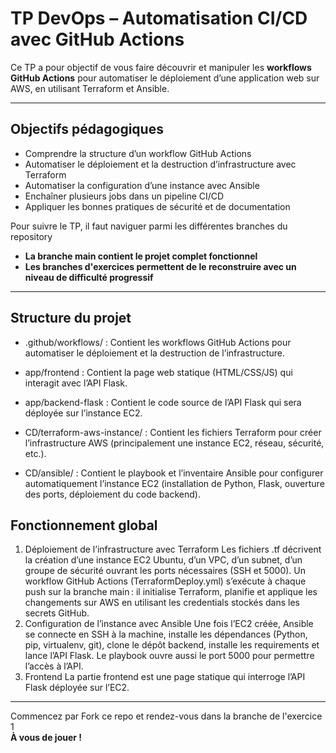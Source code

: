 # TP DevOps – Automatisation CI/CD avec GitHub Actions

Ce TP a pour objectif de vous faire découvrir et manipuler les **workflows GitHub Actions** pour automatiser le déploiement d’une application web sur AWS, en utilisant Terraform et Ansible.

---

## Objectifs pédagogiques

- Comprendre la structure d’un workflow GitHub Actions
- Automatiser le déploiement et la destruction d’infrastructure avec Terraform
- Automatiser la configuration d’une instance avec Ansible
- Enchaîner plusieurs jobs dans un pipeline CI/CD
- Appliquer les bonnes pratiques de sécurité et de documentation

Pour suivre le TP, il faut naviguer parmi les différentes branches du repository

- **La branche main contient le projet complet fonctionnel**
- **Les branches d'exercices permettent de le reconstruire avec un niveau de difficulté progressif**

---

## Structure du projet

- .github/workflows/ : Contient les workflows GitHub Actions pour automatiser le déploiement et la destruction de l’infrastructure.

- app/frontend : Contient la page web statique (HTML/CSS/JS) qui interagit avec l’API Flask.

- app/backend-flask : Contient le code source de l’API Flask qui sera déployée sur l’instance EC2.

- CD/terraform-aws-instance/ : Contient les fichiers Terraform pour créer l’infrastructure AWS (principalement une instance EC2, réseau, sécurité, etc.).

- CD/ansible/ : Contient le playbook et l’inventaire Ansible pour configurer automatiquement l’instance EC2 (installation de Python, Flask, ouverture des ports, déploiement du code backend).

## Fonctionnement global

1. Déploiement de l’infrastructure avec Terraform
Les fichiers .tf décrivent la création d’une instance EC2 Ubuntu, d’un VPC, d’un subnet, d’un groupe de sécurité ouvrant les ports nécessaires (SSH et 5000).
Un workflow GitHub Actions (TerraformDeploy.yml) s’exécute à chaque push sur la branche main : il initialise Terraform, planifie et applique les changements sur AWS en utilisant les credentials stockés dans les secrets GitHub.
2. Configuration de l’instance avec Ansible
Une fois l’EC2 créée, Ansible se connecte en SSH à la machine, installe les dépendances (Python, pip, virtualenv, git), clone le dépôt backend, installe les requirements et lance l’API Flask.
Le playbook ouvre aussi le port 5000 pour permettre l’accès à l’API.
3. Frontend
La partie frontend est une page statique qui interroge l’API Flask déployée sur l’EC2.

---
Commencez par Fork ce repo et rendez-vous dans la branche de l'exercice 1  
**À vous de jouer !**
